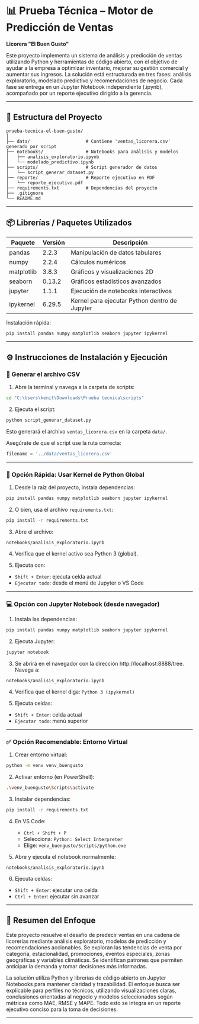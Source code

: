 # 📊 Prueba Técnica – Motor de Predicción de Ventas  
**Licorera "El Buen Gusto"**

Este proyecto implementa un sistema de análisis y predicción de ventas utilizando Python y herramientas de código abierto, con el objetivo de ayudar a la empresa a optimizar inventario, mejorar su gestión comercial y aumentar sus ingresos. La solución está estructurada en tres fases: análisis exploratorio, modelado predictivo y recomendaciones de negocio. Cada fase se entrega en un Jupyter Notebook independiente (.ipynb), acompañado por un reporte ejecutivo dirigido a la gerencia.

---

## 📁 Estructura del Proyecto

```
prueba-tecnica-el-buen-gusto/
│
├── data/                     # Contiene 'ventas_licorera.csv' generado por script
├── notebooks/                # Notebooks para análisis y modelos
│   ├── analisis_exploratorio.ipynb
│   └── modelado_predictivo.ipynb
├── scripts/                  # Script generador de datos
│   └── script_generar_dataset.py
├── reporte/                  # Reporte ejecutivo en PDF
│   └── reporte_ejecutivo.pdf
├── requirements.txt          # Dependencias del proyecto
├── .gitignore
└── README.md
```

---

## 📦 Librerías / Paquetes Utilizados

| Paquete     | Versión   | Descripción                                     |
|-------------|-----------|-------------------------------------------------|
| pandas      | 2.2.3     | Manipulación de datos tabulares                |
| numpy       | 2.2.4     | Cálculos numéricos                             |
| matplotlib  | 3.8.3     | Gráficos y visualizaciones 2D                  |
| seaborn     | 0.13.2    | Gráficos estadísticos avanzados                |
| jupyter     | 1.1.1     | Ejecución de notebooks interactivos            |
| ipykernel   | 6.29.5    | Kernel para ejecutar Python dentro de Jupyter  |

Instalación rápida:
```bash
pip install pandas numpy matplotlib seaborn jupyter ipykernel
```

---

## ⚙️ Instrucciones de Instalación y Ejecución

### 🧾 Generar el archivo CSV

1. Abre la terminal y navega a la carpeta de scripts:
```bash
cd "C:\Users\kenit\Downloads\Prueba tecnica\scripts"
```

2. Ejecuta el script:
```bash
python script_generar_dataset.py
```
Esto generará el archivo `ventas_licorera.csv` en la carpeta `data/`.

Asegúrate de que el script use la ruta correcta:
```python
filename = '../data/ventas_licorera.csv'
```

---

### 🚀 Opción Rápida: Usar Kernel de Python Global

1. Desde la raíz del proyecto, instala dependencias:
```bash
pip install pandas numpy matplotlib seaborn jupyter ipykernel
```

2. O bien, usa el archivo `requirements.txt`:
```bash
pip install -r requirements.txt
```

3. Abre el archivo:
```
notebooks/analisis_exploratorio.ipynb
```

4. Verifica que el kernel activo sea Python 3 (global).

5. Ejecuta con:
- `Shift + Enter`: ejecuta celda actual
- `Ejecutar todo`: desde el menú de Jupyter o VS Code

---

### 💻 Opción con Jupyter Notebook (desde navegador)

1. Instala las dependencias:
```bash
pip install pandas numpy matplotlib seaborn jupyter ipykernel
```

2. Ejecuta Jupyter:
```bash
jupyter notebook
```

3. Se abrirá en el navegador con la dirección http://localhost:8888/tree. Navega a:
```
notebooks/analisis_exploratorio.ipynb
```

4. Verifica que el kernel diga: `Python 3 (ipykernel)`

5. Ejecuta celdas:
- `Shift + Enter`: celda actual
- `Ejecutar todo`: menú superior

---

### ✅ Opción Recomendable: Entorno Virtual

1. Crear entorno virtual:
```bash
python -m venv venv_buengusto
```

2. Activar entorno (en PowerShell):
```bash
.\venv_buengusto\Scripts\activate
```

3. Instalar dependencias:
```bash
pip install -r requirements.txt
```

4. En VS Code:
   - `Ctrl + Shift + P`
   - Selecciona: `Python: Select Interpreter`
   - Elige: `venv_buengusto/Scripts/python.exe`

5. Abre y ejecuta el notebook normalmente:
```
notebooks/analisis_exploratorio.ipynb
```

6. Ejecuta celdas:
- `Shift + Enter`: ejecutar una celda
- `Ctrl + Enter`: ejecutar sin avanzar

---

## 🧠 Resumen del Enfoque

Este proyecto resuelve el desafío de predecir ventas en una cadena de licorerías mediante análisis exploratorio, modelos de predicción y recomendaciones accionables. Se exploran las tendencias de venta por categoría, estacionalidad, promociones, eventos especiales, zonas geográficas y variables climáticas. Se identifican patrones que permiten anticipar la demanda y tomar decisiones más informadas.

La solución utiliza Python y librerías de código abierto en Jupyter Notebooks para mantener claridad y trazabilidad. El enfoque busca ser explicable para perfiles no técnicos, utilizando visualizaciones claras, conclusiones orientadas al negocio y modelos seleccionados según métricas como MAE, RMSE y MAPE. Todo esto se integra en un reporte ejecutivo conciso para la toma de decisiones.

---




